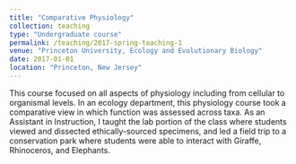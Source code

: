 ```yaml
---
title: "Comparative Physiology"
collection: teaching
type: "Undergraduate course"
permalink: /teaching/2017-spring-teaching-1
venue: "Princeton University, Ecology and Evolutionary Biology"
date: 2017-01-01
location: "Princeton, New Jersey"
---
```


This course focused on all aspects of physiology including from cellular to organismal levels. In an ecology department, this physiology course took a comparative view in which function was assessed across taxa. As an Assistant in Instruction, I taught the lab portion of the class where students viewed and dissected ethically-sourced specimens, and led a field trip to a conservation park where students were able to interact with Giraffe, Rhinoceros, and Elephants.
